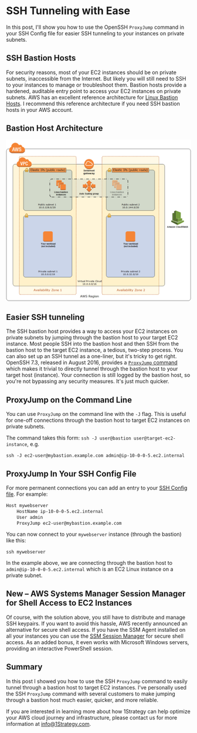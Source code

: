 # SSH Tunneling with Ease

In this post, I'll show you how to use the OpenSSH `ProxyJump` command in your SSH Config file for easier SSH tunneling to your instances on private subnets.

## SSH Bastion Hosts

For security reasons, most of your EC2 instances should be on private subnets,
inaccessible from the Internet. But likely you will still need to SSH to your instances to
manage or troubleshoot them. Bastion hosts provide a hardened, auditable entry
point to access your EC2 instances on private subnets. AWS has an excellent reference architecture for
[Linux Bastion
Hosts](https://docs.aws.amazon.com/quickstart/latest/linux-bastion/welcome.html).
I recommend this reference architecture if you need SSH bastion hosts
in your AWS account.

## Bastion Host Architecture

![Bastion host in public subnet, EC2 instance in private subnet](linux-bastion-hosts-on-aws-architecture.png "Bastion Host Architecture")

## Easier SSH tunneling

The SSH bastion host provides a way to access your EC2 instances on private
subnets by jumping through the bastion host to your target EC2 instance. Most
people SSH into the bastion host and then SSH from the bastion host to the
target EC2 instance, a tedious, two-step process. You can also set up an SSH
tunnel as a one-liner, but it's tricky to get right. OpenSSH 7.3, released in
August 2016, provides a [`ProxyJump` command](https://en.wikibooks.org/wiki/OpenSSH/Cookbook/Proxies_and_Jump_Hosts) which makes it trivial to directly tunnel through the bastion host to your target host (instance). Your connection is still logged by the bastion host, so you're not bypassing any security measures. It's just much quicker.

## ProxyJump on the Command Line

You can use `ProxyJump` on the command line with the `-J` flag. This is useful for one-off connections through the bastion host to target EC2 instances on private subnets.

The command takes this form: `ssh -J user@bastion user@target-ec2-instance`, e.g.

```shell
ssh -J ec2-user@mybastion.example.com admin@ip-10-0-0-5.ec2.internal
```

## ProxyJump In Your SSH Config File

For more permanent connections you can add an entry to your [SSH Config file](https://www.ssh.com/ssh/config/). For example:

```shell
Host mywebserver
    HostName ip-10-0-0-5.ec2.internal
    User admin
    ProxyJump ec2-user@mybastion.example.com
```

You can now connect to your `mywebserver` instance (through the bastion) like this:

```shell
ssh mywebserver
```

In the example above, we are connecting through the bastion host to `admin@ip-10-0-0-5.ec2.internal` which is an EC2 Linux instance on a private subnet.

## New – AWS Systems Manager Session Manager for Shell Access to EC2 Instances

Of course, with the solution above, you still have to distribute and manage SSH keypairs. If you want to avoid this hassle, AWS recently announced an alternative for secure shell access. If you have the SSM Agent installed on all your instances you can use the [SSM Session Manager](https://aws.amazon.com/blogs/aws/new-session-manager/) for secure shell access. As an added bonus, it even works with Microsoft Windows servers, providing an interactive PowerShell session.

## Summary

In this post I showed you how to use the SSH `ProxyJump` command to easily tunnel through a bastion host to target EC2 instances. I've personally used the SSH `ProxyJump` command with several customers to make jumping through a bastion host much easier, quicker, and more reliable.

If you are interested in learning more about how 1Strategy can help optimize your AWS cloud journey and infrastructure, please contact us for more information at info@1Strategy.com.